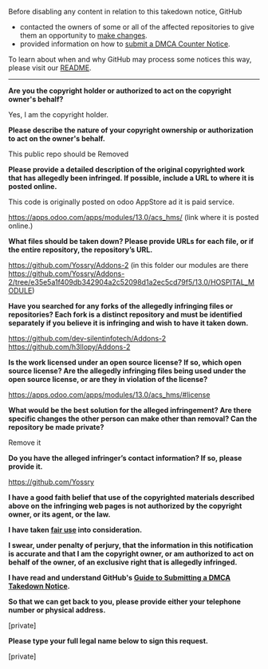 Before disabling any content in relation to this takedown notice, GitHub
- contacted the owners of some or all of the affected repositories to give them an opportunity to [make changes](https://docs.github.com/en/github/site-policy/dmca-takedown-policy#a-how-does-this-actually-work).
- provided information on how to [submit a DMCA Counter Notice](https://docs.github.com/en/articles/guide-to-submitting-a-dmca-counter-notice).

To learn about when and why GitHub may process some notices this way, please visit our [README](https://github.com/github/dmca/blob/master/README.md).

---

**Are you the copyright holder or authorized to act on the copyright owner's behalf?**

Yes, I am the copyright holder.

**Please describe the nature of your copyright ownership or authorization to act on the owner's behalf.**

This public repo should be Removed

**Please provide a detailed description of the original copyrighted work that has allegedly been infringed. If possible, include a URL to where it is posted online.**

This code is originally posted on odoo AppStore ad it is paid service.

https://apps.odoo.com/apps/modules/13.0/acs_hms/ (link where it is posted online.)

**What files should be taken down? Please provide URLs for each file, or if the entire repository, the repository’s URL.**

https://github.com/Yossry/Addons-2 (in this folder our modules are there https://github.com/Yossry/Addons-2/tree/e35e5a1f409db342904a2c52098d1a2ec5cd79f5/13.0/HOSPITAL_MODULE)

**Have you searched for any forks of the allegedly infringing files or repositories? Each fork is a distinct repository and must be identified separately if you believe it is infringing and wish to have it taken down.**

https://github.com/dev-silentinfotech/Addons-2  
https://github.com/h3llopy/Addons-2

**Is the work licensed under an open source license? If so, which open source license? Are the allegedly infringing files being used under the open source license, or are they in violation of the license?**

https://apps.odoo.com/apps/modules/13.0/acs_hms/#license

**What would be the best solution for the alleged infringement? Are there specific changes the other person can make other than removal? Can the repository be made private?**

Remove it

**Do you have the alleged infringer’s contact information? If so, please provide it.**

https://github.com/Yossry

**I have a good faith belief that use of the copyrighted materials described above on the infringing web pages is not authorized by the copyright owner, or its agent, or the law.**

**I have taken <a href="https://www.lumendatabase.org/topics/22">fair use</a> into consideration.**

**I swear, under penalty of perjury, that the information in this notification is accurate and that I am the copyright owner, or am authorized to act on behalf of the owner, of an exclusive right that is allegedly infringed.**

**I have read and understand GitHub's <a href="https://docs.github.com/articles/guide-to-submitting-a-dmca-takedown-notice/">Guide to Submitting a DMCA Takedown Notice</a>.**

**So that we can get back to you, please provide either your telephone number or physical address.**

[private]

**Please type your full legal name below to sign this request.**

[private]
